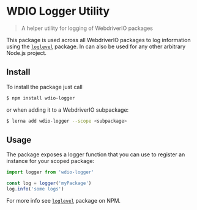 WDIO Logger Utility
===================

> A helper utility for logging of WebdriverIO packages

This package is used across all WebdriverIO packages to log information using the [`loglevel`](https://www.npmjs.com/package/loglevel) package. In can also be used for any other arbitrary Node.js project.

## Install

To install the package just call

```sh
$ npm install wdio-logger
```

or when adding it to a WebdriverIO subpackage:

```sh
$ lerna add wdio-logger --scope <subpackage>
```

## Usage

The package exposes a logger function that you can use to register an instance for your scoped package:

```js
import logger from 'wdio-logger'

const log = logger('myPackage')
log.info('some logs')
```

For more info see [`loglevel`](https://www.npmjs.com/package/loglevel) package on NPM.
